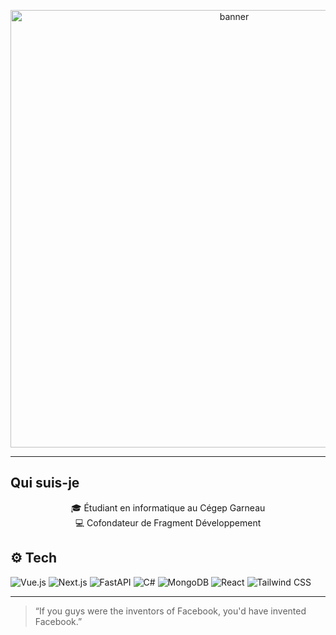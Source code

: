 <p align="center">
  <img src="https://github.com/user-attachments/assets/e0254f67-59d7-4cc3-8758-1b78171b80ff" width="700" alt="banner" />
</p>




---

## Qui suis-je

<p align="center">
  🎓 Étudiant en informatique au Cégep Garneau  
  <br/>
  💻 Cofondateur de Fragment Développement
</p>

## ⚙️ Tech

![Vue.js](https://img.shields.io/badge/-Vue.js-4FC08D?style=for-the-badge&logo=vuedotjs&logoColor=white)
![Next.js](https://img.shields.io/badge/-Next.js-000000?style=for-the-badge&logo=nextdotjs&logoColor=white)
![FastAPI](https://img.shields.io/badge/-FastAPI-009688?style=for-the-badge&logo=fastapi&logoColor=white)
![C#](https://img.shields.io/badge/-C%23-239120?style=for-the-badge&logo=c-sharp&logoColor=white)
![MongoDB](https://img.shields.io/badge/-MongoDB-47A248?style=for-the-badge&logo=mongodb&logoColor=white)
![React](https://img.shields.io/badge/-React-61DAFB?style=for-the-badge&logo=react&logoColor=black)
![Tailwind CSS](https://img.shields.io/badge/-Tailwind-38B2AC?style=for-the-badge&logo=tailwind-css&logoColor=white)

---

> “If you guys were the inventors of Facebook, you'd have invented Facebook.”
